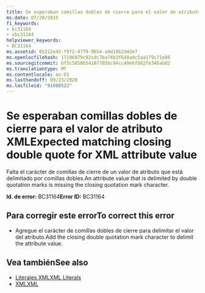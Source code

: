 ```yaml
---
title: Se esperaban comillas dobles de cierre para el valor de atributo XML
ms.date: 07/20/2015
f1_keywords:
- bc31164
- vbc31164
helpviewer_keywords:
- BC31164
ms.assetid: 65212e42-f9f2-4779-9654-a9d1962ddde7
ms.openlocfilehash: 17196979c92cdc7ba74b3f648adc5aa179c71e86
ms.sourcegitcommit: bf5c5850654187705bc94cc40ebfb62fe346ab02
ms.translationtype: MT
ms.contentlocale: es-ES
ms.lasthandoff: 09/23/2020
ms.locfileid: "91080522"
---
```

# <a name="expected-matching-closing-double-quote-for-xml-attribute-value"></a><span data-ttu-id="7d229-102">Se esperaban comillas dobles de cierre para el valor de atributo XML</span><span class="sxs-lookup"><span data-stu-id="7d229-102">Expected matching closing double quote for XML attribute value</span></span>

<span data-ttu-id="7d229-103">Falta el carácter de comillas de cierre de un valor de atributo que está delimitado por comillas dobles.</span><span class="sxs-lookup"><span data-stu-id="7d229-103">An attribute value that is delimited by double quotation marks is missing the closing quotation mark character.</span></span>  
  
 <span data-ttu-id="7d229-104">**Id. de error:** BC31164</span><span class="sxs-lookup"><span data-stu-id="7d229-104">**Error ID:** BC31164</span></span>  
  
## <a name="to-correct-this-error"></a><span data-ttu-id="7d229-105">Para corregir este error</span><span class="sxs-lookup"><span data-stu-id="7d229-105">To correct this error</span></span>  
  
- <span data-ttu-id="7d229-106">Agregue el carácter de comillas dobles de cierre para delimitar el valor del atributo.</span><span class="sxs-lookup"><span data-stu-id="7d229-106">Add the closing double quotation mark character to delimit the attribute value.</span></span>  
  
## <a name="see-also"></a><span data-ttu-id="7d229-107">Vea también</span><span class="sxs-lookup"><span data-stu-id="7d229-107">See also</span></span>

- [<span data-ttu-id="7d229-108">Literales XML</span><span class="sxs-lookup"><span data-stu-id="7d229-108">XML Literals</span></span>](../language-reference/xml-literals/index.md)
- [<span data-ttu-id="7d229-109">XML</span><span class="sxs-lookup"><span data-stu-id="7d229-109">XML</span></span>](../programming-guide/language-features/xml/index.md)
